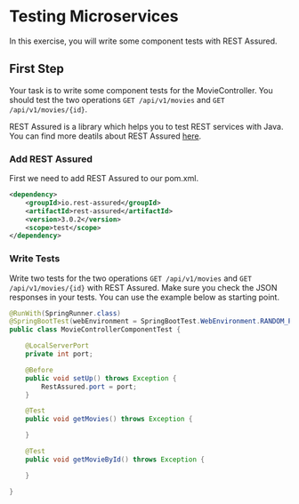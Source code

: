 # Testing Microservices

In this exercise, you will write some component tests with REST Assured.

## First Step

Your task is to write some component tests for the MovieController. You should test the two operations `GET /api/v1/movies` and `GET /api/v1/movies/{id}`.

REST Assured is a library which helps you to test REST services with Java. You can find more deatils about REST Assured [here](http://rest-assured.io/).

### Add REST Assured

First we need to add REST Assured to our pom.xml.

```xml
<dependency>
    <groupId>io.rest-assured</groupId>
    <artifactId>rest-assured</artifactId>
    <version>3.0.2</version>
    <scope>test</scope>
</dependency>
```

### Write Tests

Write two tests for the two operations `GET /api/v1/movies` and `GET /api/v1/movies/{id}` with REST Assured.
Make sure you check the JSON responses in your tests. You can use the example below as starting point.

```java
@RunWith(SpringRunner.class)
@SpringBootTest(webEnvironment = SpringBootTest.WebEnvironment.RANDOM_PORT)
public class MovieControllerComponentTest {

    @LocalServerPort
    private int port;

    @Before
    public void setUp() throws Exception {
        RestAssured.port = port;
    }

    @Test
    public void getMovies() throws Exception {

    }

    @Test
    public void getMovieById() throws Exception {

    }

}
```